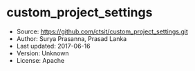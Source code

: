 # custom_project_settings

* Source: https://github.com/ctsit/custom_project_settings.git
* Author: Surya Prasanna, Prasad Lanka
* Last updated: 2017-06-16
* Version: Unknown
* License: Apache
